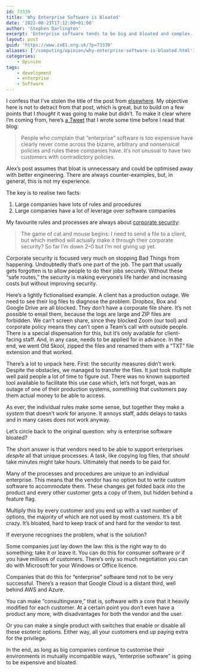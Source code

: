 ```yaml
---
id: 73339
title: 'Why Enterprise Software is Bloated'
date: '2022-08-23T17:12:00+01:00'
author: 'Stephen Darlington'
excerpt: 'Enterprise software tends to be big and bloated and complex. Why is that? And what can we do to fix it?'
layout: post
guid: 'https://www.zx81.org.uk/?p=73339'
aliases: ['/computing/opinion/why-enterprise-software-is-bloated.html']
categories:
    - Opinion
tags:
    - development
    - enterprise
    - Software
---
```


<span style="font-size: revert;">I confess that I’ve stolen the title of the post from </span>[elsewhere](https://www.mailbox.my/blog/posts/why-enterprise-software-is-bloated/)<span style="font-size: revert;">. My objective here is not to detract from that post, which is great, but to build on a few points that I </span>*thought*<span style="font-size: revert;"> it was going to make but didn’t. To make it clear where I’m coming from, here’s </span>[a Tweet](https://twitter.com/sdarlington/status/1489618760180944897?s=21)<span style="font-size: revert;"> that I wrote some time before I read that blog:</span>

> People who complain that “enterprise” software is too expensive have clearly never come across the bizarre, arbitrary and nonsensical policies and rules these companies have. It’s not unusual to have two customers with contradictory policies.

Alex’s post assumes that bloat is unnecessary and could be optimised away with better engineering. There are always counter-examples, but, in general, this is not my experience.

The key is to realise two facts:

1. Large companies have lots of rules and procedures
2. Large companies have a lot of leverage over software companies

My favourite rules and processes are always about [corporate security](https://twitter.com/sdarlington/status/1499369395558174725?s=21):

> The game of cat and mouse begins: I need to send a file to a client, but which method will actually make it through their corporate security? So far I’m down 2–0 but I’m not giving up yet.

Corporate security is focused very much on stopping Bad Things from happening. Undoubtedly that’s one part of the job. The part that usually gets forgotten is to allow people to do their jobs securely. Without these “safe routes,” the security is making everyone’s life harder and increasing costs but without improving security.

Here’s a lightly fictionalised example. A client has a production outage. We need to see their log files to diagnose the problem. Dropbox, Box and Google Drive are all blocked. They don’t have a corporate file share. It’s not possible to email them, because the logs are large and ZIP files are forbidden. We can’t screen share, since they blocked Zoom (our tool) and corporate policy means they can’t open a Team’s call with outside people. There is a special dispensation for this, but it’s only available for client-facing staff. And, in any case, needs to be applied for in advance. In the end, we went Old Skool, zipped the files and renamed them with a “TXT” file extension and that worked.

There’s a lot to unpack here. First: the security measures didn’t work. Despite the obstacles, we managed to transfer the files. It just took multiple well paid people a lot of time to figure out. There was no known supported tool available to facilitate this use case which, let’s not forget, was an outage of one of their production systems, something that customers pay them actual money to be able to access.

As ever, the individual rules make some sense, but together they make a *system* that doesn’t work for anyone. It annoys staff, adds delays to tasks and in many cases does not work anyway.

Let’s circle back to the original question: why is enterprise software bloated?

The short answer is that vendors need to be able to support enterprises *despite* all that unique processes. A task, like copying log files, that *should* take minutes might take hours. Ultimately that needs to be paid for.

Many of the processes and procedures are unique to an individual enterprise. This means that the vendor has no option but to write custom software to accommodate them. These changes get folded back into the product and every other customer gets a copy of them, but hidden behind a feature flag.

Multiply this by every customer and you end up with a vast number of options, the majority of which are not used by most customers. It’s a bit crazy. It’s bloated, hard to keep track of and hard for the vendor to test.

If everyone recognises the problem, what is the solution?

Some companies just lay down the law: this is the right way to do something; take it or leave it. You can do this for consumer software or if you have millions of customers. There’s only so much negotiation you can do with Microsoft for your Windows or Office licence.

Companies that do this for “enterprise” software tend not to be very successful. There’s a reason that Google Cloud is a distant third, well behind AWS and Azure.

You can make “consultingware,” that is, software with a core that it heavily modified for each customer. At a certain point you don’t even have a product any more, with disadvantages for both the vendor and the user.

Or you can make a single product with switches that enable or disable all these esoteric options. Either way, all your customers end up paying extra for the privilege.

In the end, as long as big companies continue to customise their environments in mutually incompatible ways, “enterprise software” is going to be expensive and bloated.
